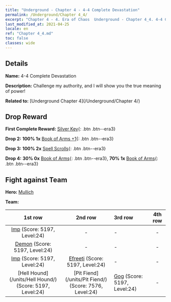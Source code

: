 ```yaml
---
title: "Underground - Chapter 4 - 4-4 Complete Devastation"
permalink: /Underground/Chapter 4_4/
excerpt: "Chapter 4 - 4. Era of Chaos  Underground - Chapter 4_4. 4-4 Complete Devastation"
last_modified_at: 2021-04-25
locale: en
ref: "Chapter 4_4.md"
toc: false
classes: wide
---
```


## Details

 **Name:** 4-4 Complete Devastation

 **Description:** Challenge my authority, and I will show you the true meaning of power!

 **Related to:** [Underground Chapter 4](/Underground/Chapter 4/)

## Drop Reward

 **First Complete Reward:** [Silver Key](/Items/con_693/){: .btn .btn--era3}

 **Drop 2:** **100% 1x** [Book of Arms +1](/Items/mat_25/){: .btn .btn--era3}

 **Drop 3:** **100% 2x** [Spell Scrolls](/Items/con_694/){: .btn .btn--era3}

 **Drop 4:** **30% 0x** [Book of Arms](/Items/mat_18/){: .btn .btn--era3}, **70% 1x** [Book of Arms](/Items/mat_18/){: .btn .btn--era3}


## Fight against Team
 **Hero:** [Mullich](/heroes/Mullich/)

 **Team:**


  | 1st row | 2nd row | 3rd row | 4th row |
  |:----:|:----:|:----|:----:|
  | [Imp](/units/Imp/) (Score: 5197, Level:24)  | - | - | - |
  | [Demon](/units/Demon/) (Score: 5197, Level:24)  | - | - | - |
  | [Imp](/units/Imp/) (Score: 5197, Level:24)  | [Efreeti](/units/Efreeti/) (Score: 5197, Level:24)  | - | - |
  | [Hell Hound](/units/Hell Hound/) (Score: 5197, Level:24)  | [Pit Fiend](/units/Pit Fiend/) (Score: 7576, Level:24)  | [Gog](/units/Gog/) (Score: 5197, Level:24)  | - |


